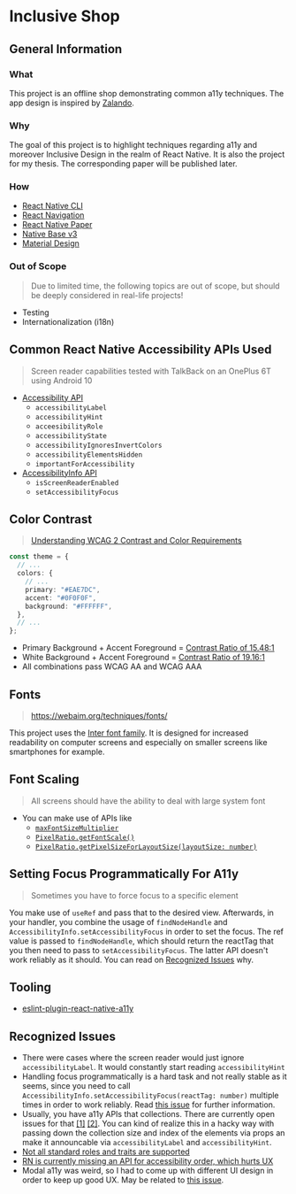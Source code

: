 # Inclusive Shop

## General Information
### What

This project is an offline shop demonstrating common a11y techniques. The app design is inspired by [Zalando](https://www.zalando.com/).

### Why

The goal of this project is to highlight techniques regarding a11y and moreover Inclusive Design in the realm of React Native. It is also the project for my thesis. The corresponding paper will be published later.

### How

- [React Native CLI](https://reactnative.dev/docs/environment-setup)
- [React Navigation](https://reactnavigation.org/)
- [React Native Paper](https://callstack.github.io/react-native-paper/)
- [Native Base v3](https://alpha.nativebase.io/docs/nativebase)
- [Material Design](https://material.io/design/usability/accessibility.html#understanding-accessibility)

### Out of Scope

> Due to limited time, the following topics are out of scope, but should be deeply considered in real-life projects!

- Testing
- Internationalization (i18n)

## Common React Native Accessibility APIs Used

> Screen reader capabilities tested with TalkBack on an OnePlus 6T using Android 10

- [Accessibility API](https://reactnative.dev/docs/accessibility)
  - `accessibilityLabel`
  - `accessibilityHint`
  - `acceesibilityRole`
  - `accessibilityState`
  - `accessibilityIgnoresInvertColors`
  - `accessibilityElementsHidden`
  - `importantForAccessibility`
- [AccessibilityInfo API](https://reactnative.dev/docs/accessibilityinfo)
  - `isScreenReaderEnabled`
  - `setAccessibilityFocus`

## Color Contrast

> [Understanding WCAG 2 Contrast and Color Requirements
](https://webaim.org/articles/contrast/)

```ts
const theme = {
  // ...
  colors: {
    // ...
    primary: "#EAE7DC",
    accent: "#0F0F0F",
    background: "#FFFFFF",
  },
  // ...
};
```

- Primary Background + Accent Foreground = [Contrast Ratio of 15.48:1](https://color.a11y.com/ContrastPair/?bgcolor=EAE7DC&fgcolor=0F0F0F)
- White Background + Accent Foreground = [Contrast Ratio of 19.16:1](https://color.a11y.com/ContrastPair/?bgcolor=FFFFFF&fgcolor=0F0F0F)
- All combinations pass WCAG AA and WCAG AAA

## Fonts

> https://webaim.org/techniques/fonts/

This project uses the [Inter font family](https://rsms.me/inter/). It is designed for increased readability on computer screens and especially on smaller screens like smartphones for example.

## Font Scaling

> All screens should have the ability to deal with large system font

- You can make use of APIs like
  - [`maxFontSizeMultiplier`](https://reactnative.dev/docs/text#maxfontsizemultiplier)
  - [`PixelRatio.getFontScale()`](https://reactnative.dev/docs/pixelratio#getfontscale)
  - [`PixelRatio.getPixelSizeForLayoutSize(layoutSize: number)`](https://reactnative.dev/docs/pixelratio#getpixelsizeforlayoutsize)

## Setting Focus Programmatically For A11y

> Sometimes you have to force focus to a specific element

You make use of `useRef` and pass that to the desired view. Afterwards, in your handler, you combine the usage of `findNodeHandle` and `AccessibilityInfo.setAccessibilityFocus` in order to set the focus. The ref value is passed to `findNodeHandle`, which should return the reactTag that you then need to pass to `setAccessibilityFocus`. The latter API doesn't work reliably as it should. You can read on [Recognized Issues](#recognized-issues) why.

## Tooling

- [eslint-plugin-react-native-a11y](https://github.com/FormidableLabs/eslint-plugin-react-native-a11y)

## Recognized Issues

- There were cases where the screen reader would just ignore `accessibilityLabel`. It would constantly start reading `accessibilityHint`
- Handling focus programmatically is a hard task and not really stable as it seems, since you need to call `AccessibilityInfo.setAccessibilityFocus(reactTag: number)` multiple times in order to work reliably. Read [this issue](https://github.com/facebook/react-native/issues/30097) for further information.
- Usually, you have a11y APIs that collections. There are currently open issues for that [[1]](https://github.com/facebook/react-native/issues/30977) [[2]](https://github.com/facebook/react-native/issues/30972). You can kind of realize this in a hacky way with passing down the collection size and index of the elements via props an make it announcable via `accessibilityLabel` and `accessibilityHint`. 
- [Not all standard roles and traits are supported](https://github.com/facebook/react-native/issues/30839)
- [RN is currently missing an API for accessibility order, which hurts UX](https://github.com/facebook/react-native/issues/30888)
- Modal a11y was weird, so I had to come up with different UI design in order to keep up good UX. May be related to [this issue](https://github.com/facebook/react-native/issues/30860).